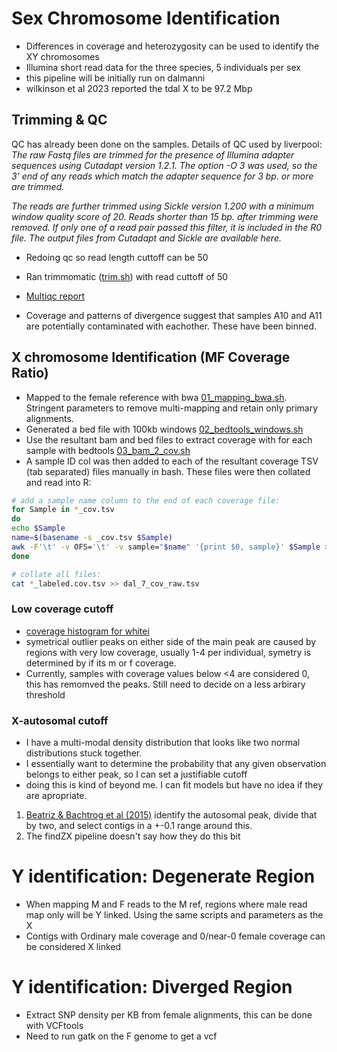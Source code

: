 # **Sex Chromosome Identification**
* Differences in coverage and heterozygosity can be used to identify the XY chromosomes
* Illumina short read data for the three species, 5 individuals per sex 
* this pipeline will be initially run on dalmanni
* wilkinson et al 2023 reported the tdal X to be 97.2 Mbp

## **Trimming & QC**
QC has already been done on the samples. Details of QC used by liverpool:
_The raw Fastq files are trimmed for the presence of Illumina adapter sequences using Cutadapt version 1.2.1. The option -O 3 was used, so the 3' end of any reads which match the adapter sequence for 3 bp. or more are trimmed._

_The reads are further trimmed using Sickle version 1.200 with a minimum window quality score of 20. Reads shorter than 15 bp. after trimming were removed. If only one of a read pair passed this filter, it is included in the R0 file. The output files from Cutadapt and Sickle are available here._

* Redoing qc so read length cuttoff can be 50
* Ran trimmomatic ([trim.sh](https://github.com/BenAlston/stalkie_ref_genome_assembly/blob/main/scripts/QC/trim.sh)) with read cuttoff of 50
* [Multiqc report](https://github.com/BenAlston/stalkie_ref_genome_assembly/tree/main/lab_book/Data/multiqc_reports)

* Coverage and patterns of divergence suggest that samples A10 and A11 are potentially contaminated with eachother. These have been binned.

## **X chromosome Identification (MF Coverage Ratio)**
* Mapped to the female reference with bwa [01_mapping_bwa.sh](https://github.com/BenAlston/stalkie_ref_genome_assembly/blob/main/scripts/sex_chr_id/coverage/01_mapping_bwa.sh). Stringent parameters to remove multi-mapping and retain only primary alignments.
* Generated a bed file with 100kb windows [02_bedtools_windows.sh](https://github.com/BenAlston/stalkie_ref_genome_assembly/blob/main/scripts/sex_chr_id/coverage/02_bedtools_windows.sh)
* Use the resultant bam and bed files to extract coverage with for each sample with bedtools [03_bam_2_cov.sh](https://github.com/BenAlston/stalkie_ref_genome_assembly/blob/main/scripts/sex_chr_id/coverage/03_bam_2_cov.sh)
* A sample ID col was then added to each of the resultant coverage TSV (tab separated) files manually in bash. These files were then collated and read into R:

~~~bash
# add a sample name column to the end of each coverage file:
for Sample in *_cov.tsv
do
echo $Sample
name=$(basename -s _cov.tsv $Sample)
awk -F'\t' -v OFS='\t' -v sample="$name" '{print $0, sample}' $Sample > ${name}_labeled.cov.tsv
done

# collate all files:
cat *_labeled.cov.tsv >> dal_7_cov_raw.tsv
~~~

### **Low coverage cutoff**
* [coverage histogram for whitei](https://github.com/BenAlston/stalkie_ref_genome_assembly/blob/main/lab_book/Data/sex_chr/whitei_cov_hist.jpg)
* symetrical outlier peaks on either side of the main peak are caused by regions with very low coverage, usually 1-4 per individual, symetry is determined by if its m or f coverage.
* Currently, samples with coverage values below <4 are considered 0, this has remomved the peaks. Still need to decide on a less arbirary threshold

### **X-autosomal cutoff**
* I have a multi-modal density distribution that looks like two normal distributions stuck together. 
* I essentially want to determine the probability that any given observation belongs to either peak, so I can set a justifiable cutoff
* doing this is kind of beyond me. I can fit models but have no idea if they are apropriate.

1. [Beatriz & Bachtrog et al (2015)](https://journals.plos.org/plosbiology/article?id=10.1371/journal.pbio.1002078) identify the autosomal peak, divide that by two, and select contigs in a +-0.1 range around this.
2. The findZX pipeline doesn't say how they do this bit

# **Y identification: Degenerate Region**
* When mapping M and F reads to the M ref, regions where male read map only will be Y linked. Using the same scripts and parameters as the X
* Contigs with Ordinary male coverage and 0/near-0 female coverage can be considered X linked

# **Y identification: Diverged Region**
* Extract SNP density per KB from female alignments, this can be done with VCFtools
* Need to run gatk on the F genome to get a vcf
